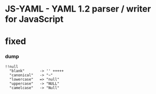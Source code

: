 JS-YAML - YAML 1.2 parser / writer for JavaScript
=================================================
# fixed 
### dump
``` none
!!null
  "blank"       -> '' +++++
  "canonical"   -> "~"
  "lowercase"   => "null"
  "uppercase"   -> "NULL"
  "camelcase"   -> "Null"
